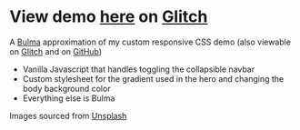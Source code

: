 # View demo [here]() on [Glitch](https://glitch.com/)

A [Bulma](https://bulma.io/) approximation of my custom responsive CSS demo (also viewable on [Glitch](https://brazen-aware-jade.glitch.me/) and on [GitHub](https://github.com/partgnome/effective-train))

- Vanilla Javascript that handles toggling the collapsible navbar
- Custom stylesheet for the gradient used in the hero and changing the body background color
- Everything else is Bulma

Images sourced from [Unsplash](https://unsplash.com/)
